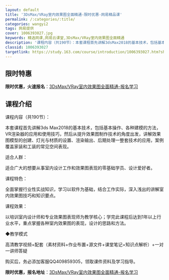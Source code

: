 ```yaml
---
layout: default
title: '3DsMax/VRay室内效果图全面精通-限时优惠-网易精品课'
permalink: /:categories/:title/
categories: wangyi2
tags: 网易提供
cover: 1006393027.jpg
keywords: 精选网课,网易云课堂,3DsMax/VRay室内效果图全面精通
description: '课程内容（共190节）：本套课程首先讲解3dsMax2018的基本技术，包括基本操作、各种建模的方法，VR渲染器的应用和'
classid: 1006393027
targetlink: https://study.163.com/course/introduction/1006393027.htm?share=1&shareId=1025206652&utm_campaign=share&utm_medium=iphoneShare&utm_source=&utm_u=1025206652
---
```


## 限时特惠

**限时优惠，火速报名**：[3DsMax/VRay室内效果图全面精通-报名学习](https://study.163.com/course/introduction/1006393027.htm?share=1&shareId=1025206652&utm_campaign=share&utm_medium=iphoneShare&utm_source=&utm_u=1025206652)

## 课程介绍

课程内容（共190节）：

本套课程首先讲解3ds Max2018的基本技术，包括基本操作、各种建模的方法，VR渲染器的应用和使用技巧，然后从提升效果图制作技术的角度出发，讲解效果图模型的创建、灯光与材质的设置、渲染输出、后期处理一整套技术的应用，案例覆盖家装和工装的常见空间表现。

适合人群：

适合广大的想要从事室内设计工作和效果图表现的零基础学员、设计爱好者。

课程特色：

全面掌握行业性实战知识，学习以软件为基础，结合工作实际，深入浅出的讲解室内效果图技巧和知识要点。

课程效果：

以培训室内设计师和专业效果图表现师为教学核心；学完此课程后达到1年以上行业水平，重点掌握各种室内效果图的表现，设计的思路和方法。

◆教学模式

高清教学视频+配套（素材资料+作业布置+源文件+课堂笔记+知识点解析）+一对一讲师答疑

购买后，务必添加客服QQ409859305，领取课件资料及学习指导。

**限时优惠，报名地址**：[3DsMax/VRay室内效果图全面精通-报名学习](https://study.163.com/course/introduction/1006393027.htm?share=1&shareId=1025206652&utm_campaign=share&utm_medium=iphoneShare&utm_source=&utm_u=1025206652)

